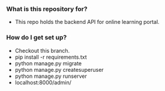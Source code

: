 

### What is this repository for? ###

* This repo holds the backend API for online learning portal.

### How do I get set up? ###

* Checkout this branch.
* pip install -r requirements.txt
* python manage.py migrate
* python manage.py createsuperuser
* python manage.py runserver
* localhost:8000/admin/